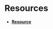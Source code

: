 # Resources

- #### [Resource](/docs/identitymanager/6.1/identitymanager/integration-guide/toolkit/xml-configuration/resources/resource/index.md)
